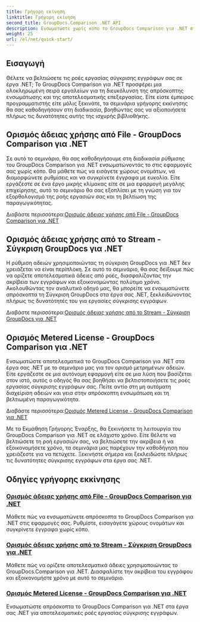 ```yaml
---
title: Γρήγορη εκίνηση
linktitle: Γρήγορη εκίνηση
second_title: GroupDocs.Comparison .NET API
description: Ενσωματώστε χωρίς κόπο το GroupDocs Comparison για .NET στα έργα σας. Μάθετε αποτελεσματικές μεθόδους ρύθμισης αδειών για ακριβείς ροές εργασίας σύγκρισης εγγράφων.
weight: 25
url: /el/net/quick-start/
---
```


## Εισαγωγή

Θέλετε να βελτιώσετε τις ροές εργασίας σύγκρισης εγγράφων σας σε έργα .NET; Το GroupDocs Comparison για .NET προσφέρει μια ολοκληρωμένη σειρά εργαλείων για τη διευκόλυνση της απρόσκοπτης ενσωμάτωσης και της αποτελεσματικής επεξεργασίας. Είτε είστε έμπειρος προγραμματιστής είτε μόλις ξεκινάτε, τα σεμινάρια γρήγορης εκκίνησης θα σας καθοδηγήσουν στη διαδικασία, βοηθώντας σας να αξιοποιήσετε πλήρως τις δυνατότητες αυτής της ισχυρής βιβλιοθήκης.

## Ορισμός άδειας χρήσης από File - GroupDocs Comparison για .NET

Σε αυτό το σεμινάριο, θα σας καθοδηγήσουμε στη διαδικασία ρύθμισης του GroupDocs Comparison για .NET ενσωματώνοντάς το στις εφαρμογές σας χωρίς κόπο. Θα μάθετε πώς να εισάγετε χώρους ονομάτων, να διαμορφώνετε ρυθμίσεις και να συγκρίνετε έγγραφα με ευκολία. Είτε εργάζεστε σε ένα έργο μικρής κλίμακας είτε σε μια εφαρμογή μεγάλης επιχείρησης, αυτό το σεμινάριο θα σας εξοπλίσει με τη γνώση για τον εξορθολογισμό της ροής εργασιών σας και τη βελτίωση της παραγωγικότητας.

 Διαβάστε περισσότερα:[Ορισμός άδειας χρήσης από File - GroupDocs Comparison για .NET](./set-license-from-file/)

## Ορισμός άδειας χρήσης από το Stream - Σύγκριση GroupDocs για .NET

Η ρύθμιση αδειών χρησιμοποιώντας τη σύγκριση GroupDocs για .NET δεν χρειάζεται να είναι περίπλοκη. Σε αυτό το σεμινάριο, θα σας δείξουμε πώς να ορίζετε αποτελεσματικά άδειες από ροές, διασφαλίζοντας την ακρίβεια των εγγράφων και εξοικονομώντας πολύτιμο χρόνο. Ακολουθώντας τον αναλυτικό οδηγό μας, θα μπορείτε να ενσωματώνετε απρόσκοπτα τη Σύγκριση GroupDocs στα έργα σας .NET, ξεκλειδώνοντας πλήρως τις δυνατότητές του για εργασίες σύγκρισης εγγράφων.

 Διαβάστε περισσότερα:[Ορισμός άδειας χρήσης από το Stream - Σύγκριση GroupDocs για .NET](./set-license-from-stream/)

## Ορισμός Metered License - GroupDocs Comparison για .NET

Ενσωματώστε αποτελεσματικά το GroupDocs Comparison για .NET στα έργα σας .NET με το σεμινάριο μας για τον ορισμό μετρημένων αδειών. Είτε εργάζεστε σε μια αυτόνομη εφαρμογή είτε σε μια λύση που βασίζεται στον ιστό, αυτός ο οδηγός θα σας βοηθήσει να βελτιστοποιήσετε τις ροές εργασίας σύγκρισης εγγράφων σας. Πείτε αντίο στη μη αυτόματη διαχείριση αδειών και γεια στην απρόσκοπτη ενσωμάτωση και τη βελτιωμένη παραγωγικότητα.

 Διαβάστε περισσότερα:[Ορισμός Metered License - GroupDocs Comparison για .NET](./set-metered-license/)

Με τα Εκμάθηση Γρήγορης Έναρξης, θα ξεκινήσετε τη λειτουργία του GroupDocs Comparison για .NET σε ελάχιστο χρόνο. Είτε θέλετε να βελτιώσετε τη ροή εργασιών σας, να βελτιώσετε την ακρίβεια ή να εξοικονομήσετε χρόνο, τα σεμινάρια μας παρέχουν την καθοδήγηση που χρειάζεστε για να πετύχετε. Ξεκινήστε σήμερα και ξεκλειδώστε πλήρως τις δυνατότητες σύγκρισης εγγράφων στα έργα σας .NET.
## Οδηγίες γρήγορης εκκίνησης
### [Ορισμός άδειας χρήσης από File - GroupDocs Comparison για .NET](./set-license-from-file/)
Μάθετε πώς να ενσωματώνετε απρόσκοπτα το GroupDocs Comparison για .NET στις εφαρμογές σας. Ρυθμίστε, εισαγάγετε χώρους ονομάτων και συγκρίνετε έγγραφα χωρίς κόπο.
### [Ορισμός άδειας χρήσης από το Stream - Σύγκριση GroupDocs για .NET](./set-license-from-stream/)
Μάθετε πώς να ορίζετε αποτελεσματικά άδειες χρησιμοποιώντας το GroupDocs.Comparison για .NET. Διασφαλίστε την ακρίβεια του εγγράφου και εξοικονομήστε χρόνο με αυτό το σεμινάριο.
### [Ορισμός Metered License - GroupDocs Comparison για .NET](./set-metered-license/)
Ενσωματώστε απρόσκοπτα το GroupDocs Comparison για .NET στα έργα σας .NET για αποτελεσματικές ροές εργασίας σύγκρισης εγγράφων.